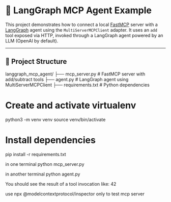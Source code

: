 # 🤖 LangGraph MCP Agent Example

This project demonstrates how to connect a local [FastMCP](https://github.com/lowin/fastmcp) server with a [LangGraph](https://github.com/langchain-ai/langgraph) agent using the `MultiServerMCPClient` adapter. It uses an `add` tool exposed via HTTP, invoked through a LangGraph agent powered by an LLM (OpenAI by default).

---

## 📂 Project Structure

langgraph_mcp_agent/
├── mcp_server.py # FastMCP server with add/subtract tools
├── agent.py # LangGraph agent using MultiServerMCPClient
├── requirements.txt # Python dependencies


# Create and activate virtualenv
python3 -m venv venv
source venv/bin/activate

# Install dependencies
pip install -r requirements.txt

in one terminal
python mcp_server.py

in another terminal
python agent.py

You should see the result of a tool invocation like:
42

use 
npx @modelcontextprotocol/inspector only to test mcp server

